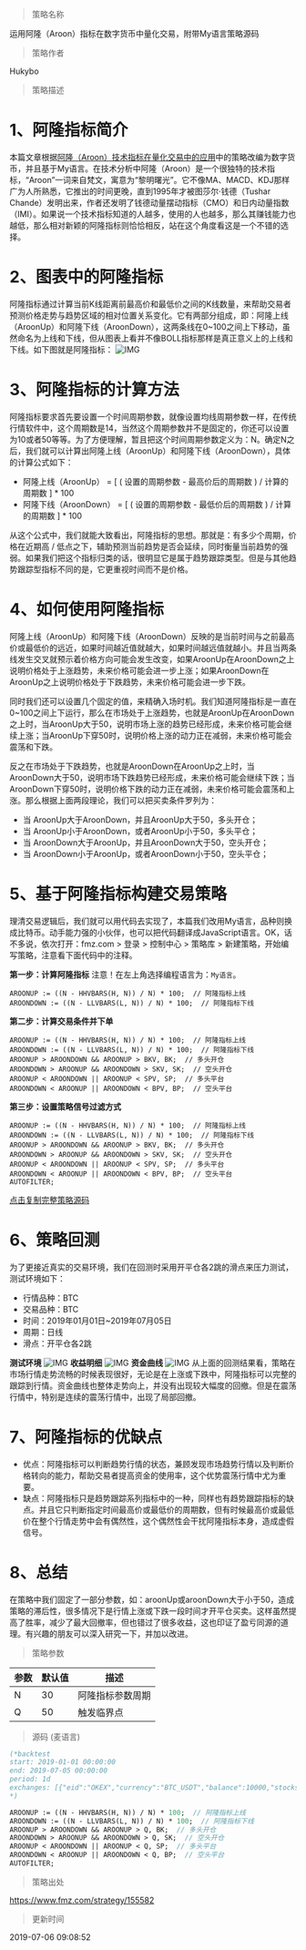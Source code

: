 
> 策略名称

运用阿隆（Aroon）指标在数字货币中量化交易，附带My语言策略源码

> 策略作者

Hukybo

> 策略描述

# 1、阿隆指标简介

本篇文章根据[阿隆（Aroon）技术指标在量化交易中的应用](https://www.fmz.com/strategy/154547)中的策略改编为数字货币，并且基于My语言。在技术分析中阿隆（Aroon）是一个很独特的技术指标，“Aroon”一词来自梵文，寓意为“黎明曙光”。它不像MA、MACD、KDJ那样广为人所熟悉，它推出的时间更晚，直到1995年才被图莎尔·钱德（Tushar Chande）发明出来，作者还发明了钱德动量摆动指标（CMO）和日内动量指数（IMI）。如果说一个技术指标知道的人越多，使用的人也越多，那么其赚钱能力也越低，那么相对新颖的阿隆指标则恰恰相反，站在这个角度看这是一个不错的选择。

# 2、图表中的阿隆指标

阿隆指标通过计算当前K线距离前最高价和最低价之间的K线数量，来帮助交易者预测价格走势与趋势区域的相对位置关系变化。它有两部分组成，即：阿隆上线（AroonUp）和阿隆下线（AroonDown），这两条线在0~100之间上下移动，虽然命名为上线和下线，但从图表上看并不像BOLL指标那样是真正意义上的上线和下线。如下图就是阿隆指标：
 ![IMG](https://www.fmz.com/upload/asset/38df067f317f4f5cce2b.png) 

# 3、阿隆指标的计算方法

阿隆指标要求首先要设置一个时间周期参数，就像设置均线周期参数一样，在传统行情软件中，这个周期数是14，当然这个周期参数并不是固定的，你还可以设置为10或者50等等。为了方便理解，暂且把这个时间周期参数定义为：N。确定N之后，我们就可以计算出阿隆上线（AroonUp）和阿隆下线（AroonDown），具体的计算公式如下：

- 阿隆上线（AroonUp） = [ ( 设置的周期参数 - 最高价后的周期数 ) / 计算的周期数 ] * 100
- 阿隆下线（AroonDown） = [ ( 设置的周期参数 - 最低价后的周期数 ) / 计算的周期数 ] * 100

从这个公式中，我们就能大致看出，阿隆指标的思想。那就是：有多少个周期，价格在近期高 / 低点之下，辅助预测当前趋势是否会延续，同时衡量当前趋势的强弱。如果我们把这个指标归类的话，很明显它是属于趋势跟踪类型。但是与其他趋势跟踪型指标不同的是，它更重视时间而不是价格。

# 4、如何使用阿隆指标

阿隆上线（AroonUp）和阿隆下线（AroonDown）反映的是当前时间与之前最高价或最低价的远近，如果时间越近值就越大，如果时间越远值就越小。并且当两条线发生交叉就预示着价格方向可能会发生改变，如果AroonUp在AroonDown之上说明价格处于上涨趋势，未来价格可能会进一步上涨；如果AroonDown在AroonUp之上说明价格处于下跌趋势，未来价格可能会进一步下跌。

同时我们还可以设置几个固定的值，来精确入场时机。我们知道阿隆指标是一直在0~100之间上下运行，那么在市场处于上涨趋势，也就是AroonUp在AroonDown之上时，当AroonUp大于50，说明市场上涨的趋势已经形成，未来价格可能会继续上涨；当AroonUp下穿50时，说明价格上涨的动力正在减弱，未来价格可能会震荡和下跌。

反之在市场处于下跌趋势，也就是AroonDown在AroonUp之上时，当AroonDown大于50，说明市场下跌趋势已经形成，未来价格可能会继续下跌；当AroonDown下穿50时，说明价格下跌的动力正在减弱，未来价格可能会震荡和上涨。那么根据上面两段理论，我们可以把买卖条件罗列为：

- 当 AroonUp大于AroonDown，并且AroonUp大于50，多头开仓；
- 当 AroonUp小于AroonDown，或者AroonUp小于50，多头平仓；
- 当 AroonDown大于AroonUp，并且AroonDown大于50，空头开仓；
- 当 AroonDown小于AroonUp，或者AroonDown小于50，空头平仓；

# 5、基于阿隆指标构建交易策略

理清交易逻辑后，我们就可以用代码去实现了，本篇我们改用My语言，品种则换成比特币。动手能力强的小伙伴，也可以把代码翻译成JavaScript语言。OK，话不多说，依次打开：fmz.com > 登录 > 控制中心 > 策略库 > 新建策略，开始编写策略，注意看下面代码中的注释。

**第一步：计算阿隆指标**
注意！在左上角选择编程语言为：`My语言`。
```
AROONUP := ((N - HHVBARS(H, N)) / N) * 100;  // 阿隆指标上线
AROONDOWN := ((N - LLVBARS(L, N)) / N) * 100;  // 阿隆指标下线
```

**第二步：计算交易条件并下单**
```
AROONUP := ((N - HHVBARS(H, N)) / N) * 100;  // 阿隆指标上线
AROONDOWN := ((N - LLVBARS(L, N)) / N) * 100;  // 阿隆指标下线
AROONUP > AROONDOWN && AROONUP > BKV, BK;  // 多头开仓
AROONDOWN > AROONUP && AROONDOWN > SKV, SK;  // 空头开仓
AROONUP < AROONDOWN || AROONUP < SPV, SP;  // 多头平台
AROONDOWN < AROONUP || AROONDOWN < BPV, BP;  // 空头平台
```

**第三步：设置策略信号过滤方式**
```
AROONUP := ((N - HHVBARS(H, N)) / N) * 100;  // 阿隆指标上线
AROONDOWN := ((N - LLVBARS(L, N)) / N) * 100;  // 阿隆指标下线
AROONUP > AROONDOWN && AROONUP > BKV, BK;  // 多头开仓
AROONDOWN > AROONUP && AROONDOWN > SKV, SK;  // 空头开仓
AROONUP < AROONDOWN || AROONUP < SPV, SP;  // 多头平台
AROONDOWN < AROONUP || AROONDOWN < BPV, BP;  // 空头平台
AUTOFILTER;
```

[点击复制完整策略源码](https://www.fmz.com/strategy/155582)

# 6、策略回测

为了更接近真实的交易环境，我们在回测时采用开平仓各2跳的滑点来压力测试，测试环境如下：

- 行情品种：BTC
- 交易品种：BTC
- 时间：2019年01月01日~2019年07月05日
- 周期：日线
- 滑点：开平仓各2跳

**测试环境**
 ![IMG](https://www.fmz.com/upload/asset/3a3b8ebd1d15f0dad5ff.png) 
**收益明细**
 ![IMG](https://www.fmz.com/upload/asset/399bd1e8a5207430601c.png) 
**资金曲线**
 ![IMG](https://www.fmz.com/upload/asset/39211cdf3a96eb811657.png) 
从上面的回测结果看，策略在市场行情走势流畅的时候表现很好，无论是在上涨或下跌中，阿隆指标可以完整的跟踪到行情。资金曲线也整体走势向上，并没有出现较大幅度的回撤。但是在震荡行情中，特别是连续的震荡行情中，出现了局部回撤。

# 7、阿隆指标的优缺点

- 优点：阿隆指标可以判断趋势行情的状态，兼顾发现市场趋势行情以及判断价格转向的能力，帮助交易者提高资金的使用率，这个优势震荡行情中尤为重要。
- 缺点：阿隆指标只是趋势跟踪系列指标中的一种，同样也有趋势跟踪指标的缺点。并且它只判断指定时间最高价或最低价的周期数，但有时候最高价或最低价在整个行情走势中会有偶然性，这个偶然性会干扰阿隆指标本身，造成虚假信号。

# 8、总结

在策略中我们固定了一部分参数，如：aroonUp或aroonDown大于小于50，造成策略的滞后性，很多情况下是行情上涨或下跌一段时间才开平仓买卖。这样虽然提高了胜率，减少了最大回撤率，但也错过了很多收益，这也印证了盈亏同源的道理。有兴趣的朋友可以深入研究一下，并加以改进。

> 策略参数



|参数|默认值|描述|
|----|----|----|
|N|30|阿隆指标参数周期|
|Q|50|触发临界点|


> 源码 (麦语言)

``` pascal
(*backtest
start: 2019-01-01 00:00:00
end: 2019-07-05 00:00:00
period: 1d
exchanges: [{"eid":"OKEX","currency":"BTC_USDT","balance":10000,"stocks":3}]
*)

AROONUP := ((N - HHVBARS(H, N)) / N) * 100;  // 阿隆指标上线
AROONDOWN := ((N - LLVBARS(L, N)) / N) * 100;  // 阿隆指标下线
AROONUP > AROONDOWN && AROONUP > Q, BK;  // 多头开仓
AROONDOWN > AROONUP && AROONDOWN > Q, SK;  // 空头开仓
AROONUP < AROONDOWN || AROONUP < Q, SP;  // 多头平台
AROONDOWN < AROONUP || AROONDOWN < Q, BP;  // 空头平台
AUTOFILTER;
```

> 策略出处

https://www.fmz.com/strategy/155582

> 更新时间

2019-07-06 09:08:52
